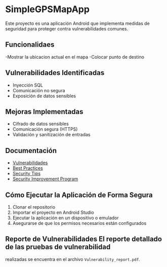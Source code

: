 # SimpleGPSMapApp

Este proyecto es una aplicación Android que implementa medidas de seguridad para proteger
contra vulnerabilidades comunes.

## Funcionalidaes

-Mostrar la ubicacion actual en el mapa
-Colocar punto de destino

## Vulnerabilidades Identificadas
- Inyección SQL
- Comunicación no segura
- Exposición de datos sensibles
## Mejoras Implementadas
- Cifrado de datos sensibles
- Comunicación segura (HTTPS)
- Validación y sanitización de entradas
## Documentación
- [Vulnerabilidades](Vulnerabilities.md)
- [Best Practices](Best_practices.md)
- [Security Tips](Security_tips.md)
- [Security Improvement Program](Security_improvement_program.md)
## Cómo Ejecutar la Aplicación de Forma Segura
1. Clonar el repositorio
2. Importar el proyecto en Android Studio
3. Ejecutar la aplicación en un dispositivo o emulador
4. Asegurarse de que los permisos necesarios están configurados
## Reporte de Vulnerabilidades El reporte detallado de las pruebas de vulnerabilidad
realizadas se encuentra en el archivo `Vulnerability_report.pdf`.

